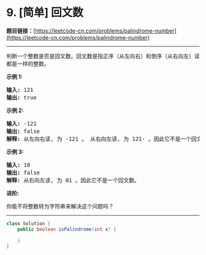 # 9. [简单] 回文数

**题目链接：**[https://leetcode-cn.com/problems/palindrome-number](https://leetcode-cn.com/problems/palindrome-number)

---

<div class="content__1Y2H">
 <div class="notranslate">
  <p>判断一个整数是否是回文数。回文数是指正序（从左向右）和倒序（从右向左）读都是一样的整数。</p> 
  <p><strong>示例 1:</strong></p> 
  <pre class="language-text"><strong>输入:</strong> 121
<strong>输出:</strong> true
</pre> 
  <p><strong>示例&nbsp;2:</strong></p> 
  <pre class="language-text"><strong>输入:</strong> -121
<strong>输出:</strong> false
<strong>解释:</strong> 从左向右读, 为 -121 。 从右向左读, 为 121- 。因此它不是一个回文数。
</pre> 
  <p><strong>示例 3:</strong></p> 
  <pre class="language-text"><strong>输入:</strong> 10
<strong>输出:</strong> false
<strong>解释:</strong> 从右向左读, 为 01 。因此它不是一个回文数。
</pre> 
  <p><strong>进阶:</strong></p> 
  <p>你能不将整数转为字符串来解决这个问题吗？</p> 
 </div>
</div>

---

```java
class Solution {
    public boolean isPalindrome(int x) {
        
    }
}
```